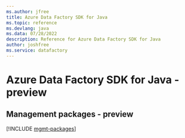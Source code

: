```yaml
---
ms.author: jfree
title: Azure Data Factory SDK for Java
ms.topic: reference
ms.devlang: java
ms.data: 07/28/2022
description: Reference for Azure Data Factory SDK for Java
author: joshfree
ms.service: datafactory
---
```

# Azure Data Factory SDK for Java - preview

## Management packages - preview
[!INCLUDE [mgmt-packages](data-factory-mgmt-index.md)]
